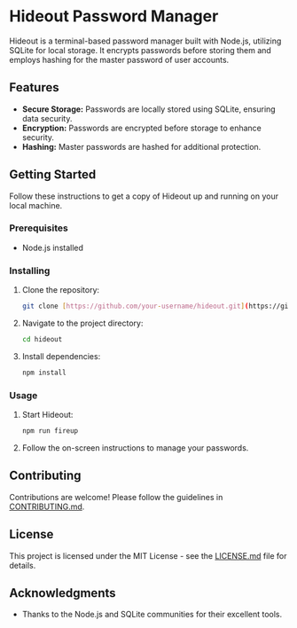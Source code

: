 # Hideout Password Manager

Hideout is a terminal-based password manager built with Node.js, utilizing SQLite for local storage. It encrypts passwords before storing them and employs hashing for the master password of user accounts.

## Features

- **Secure Storage:** Passwords are locally stored using SQLite, ensuring data security.
- **Encryption:** Passwords are encrypted before storage to enhance security.
- **Hashing:** Master passwords are hashed for additional protection.

## Getting Started

Follow these instructions to get a copy of Hideout up and running on your local machine.

### Prerequisites

- Node.js installed

### Installing

1. Clone the repository:

    ```bash
    git clone [https://github.com/your-username/hideout.git](https://github.com/safwenHafsawy/hideout_password_manager)
    ```

2. Navigate to the project directory:

    ```bash
    cd hideout
    ```

3. Install dependencies:

    ```bash
    npm install
    ```

### Usage

1. Start Hideout:

    ```bash
    npm run fireup
    ```

2. Follow the on-screen instructions to manage your passwords.

## Contributing

Contributions are welcome! Please follow the guidelines in [CONTRIBUTING.md](CONTRIBUTING.md).

## License

This project is licensed under the MIT License - see the [LICENSE.md](LICENSE.md) file for details.

## Acknowledgments

- Thanks to the Node.js and SQLite communities for their excellent tools.

